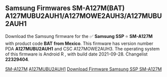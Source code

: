 <h2>Samsung Firmwares SM-A127M(BAT) A127MUBU2AUH1/A127MOWE2AUH3/A127MUBU2AUH1</h2>
Download the Samsung firmware for the ✅ <strong>Samsung SSP </strong> ⭐ <strong>SM-A127M</strong> with product code <strong>BAT</strong> <strong> from Mexico</strong>. This firmware has version number PDA <strong>A127MUBU2AUH1</strong> and CSC A127MOWE2AUH3. The operating system of this firmware is Android R , with build date 2021-09-28. Changelist <strong>22329404</strong>.


[SM-A127M](https://samfirm.shop/samsung/model/SM-A127M)
[A127MUBU2AUH1](https://samfirm.shop/samsung/pda/A127MUBU2AUH1)
[Download Firmware Samsung SSP SM-A127M](https://samfirm.shop/samsung/firmware/460049)
